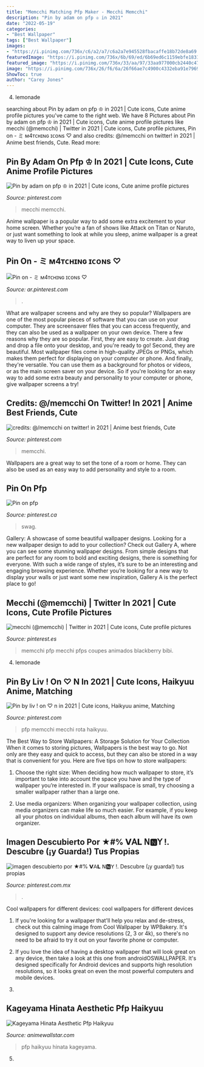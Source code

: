 ```yaml
---
title: "Memcchi Matching Pfp Maker - Mecchi Memcchi"
description: "Pin by adam on pfp ♔ in 2021"
date: "2022-05-19"
categories:
- "Best Wallpaper"
tags: ["Best Wallpaper"]
images:
- "https://i.pinimg.com/736x/c6/a2/a7/c6a2a7e945528fbacaffe18b72de8a69.jpg"
featuredImage: "https://i.pinimg.com/736x/6b/69/ed/6b69ed6c1159ebfe18317bb20a7c138c.jpg"
featured_image: "https://i.pinimg.com/736x/33/aa/97/33aa977000cb2440c472f13be9da9c93.jpg"
image: "https://i.pinimg.com/736x/26/f6/6a/26f66ae7c4900c4332eba91e796972ec.jpg"
ShowToc: true
author: "Carey Jones"
---
```



4. lemonade 

	

		
searching about Pin by adam on pfp ♔ in 2021 | Cute icons, Cute anime profile pictures you've came to the right web. We have 8 Pictures about Pin by adam on pfp ♔ in 2021 | Cute icons, Cute anime profile pictures like mecchi (@memcchi) | Twitter in 2021 | Cute icons, Cute profile pictures, Pin on - ミ ᴍ4ᴛᴄʜɪɴɢ ɪᴄᴏɴs ♡︎ and also credits: @/memcchi on twitter! in 2021 | Anime best friends, Cute. Read more:
		
    
## Pin By Adam On Pfp ♔ In 2021 | Cute Icons, Cute Anime Profile Pictures

<img loading=lazy src="https://i.pinimg.com/736x/ae/88/94/ae8894be5b0db18613fd8910116a541c.jpg" onerror="this.onerror=null;this.src='https://tse3.mm.bing.net/th?id=OIP.J0oiNZdBXYwhDU1_HqlSTwHaHa&amp;pid=15.1';" alt="Pin by adam on pfp ♔ in 2021 | Cute icons, Cute anime profile pictures">

_Source: pinterest.com_

>mecchi memcchi. 

	

Anime wallpaper is a popular way to add some extra excitement to your home screen. Whether you’re a fan of shows like Attack on Titan or Naruto, or just want something to look at while you sleep, anime wallpaper is a great way to liven up your space.

    
## Pin On - ミ ᴍ4ᴛᴄʜɪɴɢ ɪᴄᴏɴs ♡︎

<img loading=lazy src="https://i.pinimg.com/736x/eb/ba/2a/ebba2a55c099d334ab0a2978f54a1c75.jpg" onerror="this.onerror=null;this.src='https://tse4.mm.bing.net/th?id=OIP.RbkjumyrqPzwSfS958_vowHaHU&amp;pid=15.1';" alt="Pin on - ミ ᴍ4ᴛᴄʜɪɴɢ ɪᴄᴏɴs ♡︎">

_Source: ar.pinterest.com_

>. 

	

What are wallpaper screens and why are they so popular?
Wallpapers are one of the most popular pieces of software that you can use on your computer. They are screensaver files that you can access frequently, and they can also be used as a wallpaper on your own device. There a few reasons why they are so popular. First, they are easy to create. Just drag and drop a file onto your desktop, and you're ready to go! Second, they are beautiful. Most wallpaper files come in high-quality JPEGs or PNGs, which makes them perfect for displaying on your computer or phone. And finally, they're versatile. You can use them as a background for photos or videos, or as the main screen saver on your device. So if you're looking for an easy way to add some extra beauty and personality to your computer or phone, give wallpaper screens a try!

    
## Credits: @/memcchi On Twitter! In 2021 | Anime Best Friends, Cute

<img loading=lazy src="https://i.pinimg.com/736x/26/f6/6a/26f66ae7c4900c4332eba91e796972ec.jpg" onerror="this.onerror=null;this.src='https://tse2.mm.bing.net/th?id=OIP.YIpaBwGWShwMWGRqWSux5gAAAA&amp;pid=15.1';" alt="credits: @/memcchi on twitter! in 2021 | Anime best friends, Cute">

_Source: pinterest.com_

>memcchi. 

	

Wallpapers are a great way to set the tone of a room or home. They can also be used as an easy way to add personality and style to a room.

    
## Pin On Pfp

<img loading=lazy src="https://i.pinimg.com/736x/6b/69/ed/6b69ed6c1159ebfe18317bb20a7c138c.jpg" onerror="this.onerror=null;this.src='https://tse2.mm.bing.net/th?id=OIP.Zx-0DhvjP-aAO-7EPS2MgQHaHG&amp;pid=15.1';" alt="Pin on pfp">

_Source: pinterest.ca_

>swag. 

	

Gallery: A showcase of some beautiful wallpaper designs.
Looking for a new wallpaper design to add to your collection? Check out Gallery A, where you can see some stunning wallpaper designs. From simple designs that are perfect for any room to bold and exciting designs, there is something for everyone. With such a wide range of styles, it’s sure to be an interesting and engaging browsing experience. Whether you’re looking for a new way to display your walls or just want some new inspiration, Gallery A is the perfect place to go!





	
	
    
## Mecchi (@memcchi) | Twitter In 2021 | Cute Icons, Cute Profile Pictures

<img loading=lazy src="https://i.pinimg.com/736x/c6/a2/a7/c6a2a7e945528fbacaffe18b72de8a69.jpg" onerror="this.onerror=null;this.src='https://tse4.mm.bing.net/th?id=OIP.Tr7rEwI_Y0ReeHgygwePgQHaHa&amp;pid=15.1';" alt="mecchi (@memcchi) | Twitter in 2021 | Cute icons, Cute profile pictures">

_Source: pinterest.es_

>memcchi pfp mecchi pfps coupes animados blackberry bibi. 

	

4. lemonade 

    
## Pin By Liv ! On ♡ N In 2021 | Cute Icons, Haikyuu Anime, Matching

<img loading=lazy src="https://i.pinimg.com/736x/33/aa/97/33aa977000cb2440c472f13be9da9c93.jpg" onerror="this.onerror=null;this.src='https://tse1.mm.bing.net/th?id=OIP.DwlgK1RY6tZcWwZVDL2_YAHaHa&amp;pid=15.1';" alt="Pin by liv ! on ♡ n in 2021 | Cute icons, Haikyuu anime, Matching">

_Source: pinterest.com_

>pfp memcchi mecchi rota haikyuu. 

	

The Best Way to Store Wallpapers: A Storage Solution for Your Collection
When it comes to storing pictures, Wallpapers is the best way to go. Not only are they easy and quick to access, but they can also be stored in a way that is convenient for you. Here are five tips on how to store wallpapers:
1) Choose the right size: When deciding how much wallpaper to store, it’s important to take into account the space you have and the type of wallpaper you’re interested in. If your wallspace is small, try choosing a smaller wallpaper rather than a large one.

2) Use media organizers: When organizing your wallpaper collection, using media organizers can make life so much easier. For example, if you keep all your photos on individual albums, then each album will have its own organizer.

    
## Imagen Descubierto Por ★#% 𝗩𝖠𝗟 𝖭🅽𝖸 !. Descubre (¡y Guarda!) Tus Propias

<img loading=lazy src="https://i.pinimg.com/736x/d8/da/e6/d8dae681360c609b418817036e04dd44.jpg" onerror="this.onerror=null;this.src='https://tse3.mm.bing.net/th?id=OIP.VgW1NCmUhpzfaqkuFEJY_wHaHa&amp;pid=15.1';" alt="imagen descubierto por ★#% 𝗩𝖠𝗟 𝖭🅽𝖸 !. Descubre (¡y guarda!) tus propias">

_Source: pinterest.com.mx_

>. 

	

Cool wallpapers for different devices:
cool wallpapers for different devices 

1. If you're looking for a wallpaper that'll help you relax and de-stress, check out this calming image from Cool Wallpaper by WPBakery. It's designed to support any device resolutions (2, 3 or 4k), so there's no need to be afraid to try it out on your favorite phone or computer.

2. If you love the idea of having a desktop wallpaper that will look great on any device, then take a look at this one from androidOSWALLPAPER. It's designed specifically for Android devices and supports high resolution resolutions, so it looks great on even the most powerful computers and mobile devices.

3.

    
## Kageyama Hinata Aesthetic Pfp Haikyuu

<img loading=lazy src="https://i.pinimg.com/originals/64/78/9d/64789d9b4925977b547fac103050bb8d.jpg" onerror="this.onerror=null;this.src='https://tse3.mm.bing.net/th?id=OIP.hwnMVJlL-wZ2mPBBqzcb_QHaHs&amp;pid=15.1';" alt="Kageyama Hinata Aesthetic Pfp Haikyuu">

_Source: animewallstar.com_

>pfp haikyuu hinata kageyama. 

	

5.

